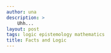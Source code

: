 ```yaml
---
author: una
description: >
    Uhh...
layout: post
tags: logic epistemology mathematics
title: Facts and Logic
---
```

